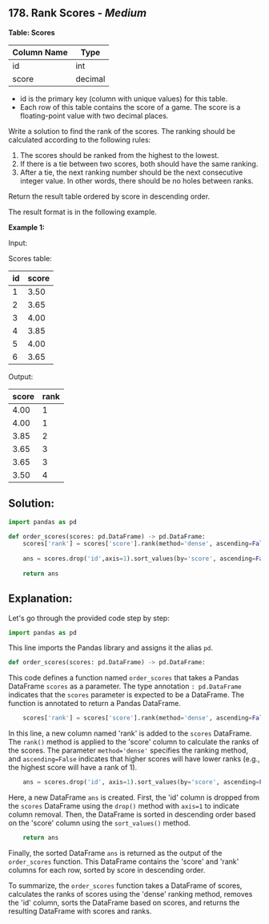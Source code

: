 ## 178. Rank Scores - *Medium*

**Table: Scores**

| Column Name | Type    |
|-------------|---------|
| id          | int     |
| score       | decimal |

* id is the primary key (column with unique values) for this table.
* Each row of this table contains the score of a game. The score is a floating-point value with two decimal places.

Write a solution to find the rank of the scores. The ranking should be calculated according to the following rules:

1. The scores should be ranked from the highest to the lowest.
2. If there is a tie between two scores, both should have the same ranking.
3. After a tie, the next ranking number should be the next consecutive integer value. In other words, there should be no holes between ranks.

Return the result table ordered by score in descending order.

The result format is in the following example.

**Example 1:**

Input: 

Scores table:

| id | score |
|----|-------|
| 1  | 3.50  |
| 2  | 3.65  |
| 3  | 4.00  |
| 4  | 3.85  |
| 5  | 4.00  |
| 6  | 3.65  |

Output: 

| score | rank |
|-------|------|
| 4.00  | 1    |
| 4.00  | 1    |
| 3.85  | 2    |
| 3.65  | 3    |
| 3.65  | 3    |
| 3.50  | 4    |

## **Solution:**

```python
import pandas as pd

def order_scores(scores: pd.DataFrame) -> pd.DataFrame:
    scores['rank'] = scores['score'].rank(method='dense', ascending=False)
    
    ans = scores.drop('id',axis=1).sort_values(by='score', ascending=False)
    
    return ans
```

## Explanation:

Let's go through the provided code step by step:

```python
import pandas as pd
```
This line imports the Pandas library and assigns it the alias `pd`.

```python
def order_scores(scores: pd.DataFrame) -> pd.DataFrame:
```
This code defines a function named `order_scores` that takes a Pandas DataFrame `scores` as a parameter. The type annotation `: pd.DataFrame` indicates that the `scores` parameter is expected to be a DataFrame. The function is annotated to return a Pandas DataFrame.

```python
    scores['rank'] = scores['score'].rank(method='dense', ascending=False)
```
In this line, a new column named 'rank' is added to the `scores` DataFrame. The `rank()` method is applied to the 'score' column to calculate the ranks of the scores. The parameter `method='dense'` specifies the ranking method, and `ascending=False` indicates that higher scores will have lower ranks (e.g., the highest score will have a rank of 1).

```python
    ans = scores.drop('id', axis=1).sort_values(by='score', ascending=False)
```
Here, a new DataFrame `ans` is created. First, the 'id' column is dropped from the `scores` DataFrame using the `drop()` method with `axis=1` to indicate column removal. Then, the DataFrame is sorted in descending order based on the 'score' column using the `sort_values()` method.

```python
    return ans
```
Finally, the sorted DataFrame `ans` is returned as the output of the `order_scores` function. This DataFrame contains the 'score' and 'rank' columns for each row, sorted by score in descending order.

To summarize, the `order_scores` function takes a DataFrame of scores, calculates the ranks of scores using the 'dense' ranking method, removes the 'id' column, sorts the DataFrame based on scores, and returns the resulting DataFrame with scores and ranks.